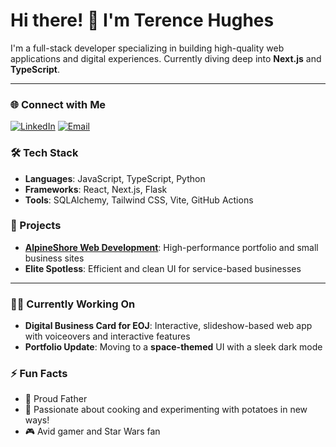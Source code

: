 # Hi there! 👋 I'm Terence Hughes

I'm a full-stack developer specializing in building high-quality web applications and digital experiences. Currently diving deep into **Next.js** and **TypeScript**.

---

### 🌐 Connect with Me

[![LinkedIn](https://img.shields.io/badge/LinkedIn-TerenceHughes-blue?style=flat&logo=linkedin)](https://www.linkedin.com/in/terence-hughes-27204128a/)
[![Email](https://img.shields.io/badge/Email-terencehughes450@gmail.com-red?style=flat&logo=gmail)](mailto:terencehughes450@gmail.com)

### 🛠 Tech Stack

- **Languages**: JavaScript, TypeScript, Python
- **Frameworks**: React, Next.js, Flask
- **Tools**: SQLAlchemy, Tailwind CSS, Vite, GitHub Actions

### 🚀 Projects

- **[AlpineShore Web Development](https://github.com/YourRepo/AlpineShore)**: High-performance portfolio and small business sites
- **Elite Spotless**: Efficient and clean UI for service-based businesses

---

### 👨‍💻 Currently Working On

- **Digital Business Card for EOJ**: Interactive, slideshow-based web app with voiceovers and interactive features
- **Portfolio Update**: Moving to a **space-themed** UI with a sleek dark mode

### ⚡ Fun Facts

- 🥇 Proud Father
- 🍟 Passionate about cooking and experimenting with potatoes in new ways!
- 🎮 Avid gamer and Star Wars fan
  


